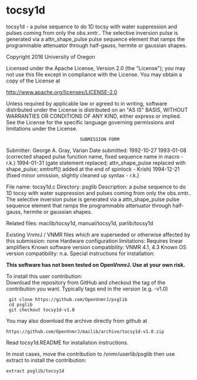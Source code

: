 # tocsy1d
 tocsy1d - a pulse sequence to do 1D tocsy with water suppression and pulses
 coming from only the  obs.xmtr.. The selective inversion pulse is
 generated via a attn_shape_pulse pulse sequence element that ramps the
 programmable attenuator through half-gauss, hermite or gaussian shapes.

 Copyright 2016 University of Oregon

 Licensed under the Apache License, Version 2.0 (the "License");
 you may not use this file except in compliance with the License.
 You may obtain a copy of the License at

   http://www.apache.org/licenses/LICENSE-2.0

 Unless required by applicable law or agreed to in writing, software
 distributed under the License is distributed on an "AS IS" BASIS,
 WITHOUT WARRANTIES OR CONDITIONS OF ANY KIND, either express or implied.
 See the License for the specific language governing permissions and
 limitations under the License.

                                SUBMISSION FORM

Submitter:      George A. Gray, Varian
Date submitted: 1992-10-27
                1993-01-08 (corrected shaped pulse function name,
                            fixed sequence name in macro - r.k.)
                1994-01-31 (gate statement replaced; attn_shape_pulse
                            replaced with shape_pulse; xmtroff()
                            added at the end of spinlock - Krish)
                1994-12-21 (fixed minor omission, slightly cleaned
                            up syntax - r.k.)

File name:      tocsy1d.c
Directory:      psglib
Description:    a pulse sequence to do 1D tocsy with water suppression and
                pulses coming from only the  obs.xmtr.. The selective
                inversion pulse is generated via a attn_shape_pulse pulse
                sequence element that ramps the programmable attenuator
                through half-gauss, hermite or gaussian shapes.

Related files:  maclib/tocsy1d, manual/tocsy1d, parlib/tocsy1d


Existing VnmrJ / VNMR files which are superseded or
otherwise affected by this submission:  none
Hardware configuration limitations:     Requires linear amplifiers
Known software version compatibility:   VNMR 4.1, 4.3
Known OS version compatibility:         n.a.
Special instructions for installation:

**This software has not been tested on OpenVnmrJ. Use at your own risk.**

To install this user contribution:  
Download the repository from GitHub and checkout the tag of the contribution you want.
Typically tags end in the version (e.g. -v1.0)

     git clone https://github.com/OpenVnmrJ/psglib  
     cd psglib  
     git checkout tocsy1d-v1.0


You may also download the archive directly from github at

    https://github.com/OpenVnmrJ/maclib/archive/tocsy1d-v1.0.zip

Read tocsy1d.README for installation instructions.

In most cases, move the contribution to /vnmr/userlib/psglib 
then use extract to install the contribution:  

    extract psglib/tocsy1d